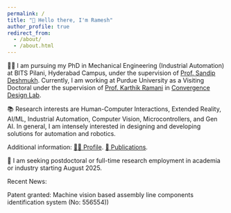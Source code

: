 ```yaml
---
permalink: /
title: "👋 Hello there, I'm Ramesh"
author_profile: true
redirect_from: 
  - /about/
  - /about.html
---
```


🧑‍🔬 I am pursuing my PhD in Mechanical Engineering (Industrial Automation) at BITS Pilani, Hyderabad Campus, under the supervision of [Prof. Sandip Deshmukh](https://www.bits-pilani.ac.in/hyderabad/sandip-shridharrao-deshmukh/). Currently, I am working at Purdue University as a Visiting Doctoral under the supervision of [Prof. Karthik Ramani](https://engineering.purdue.edu/ME/People/ptProfile?resource_id=12331) in [Convergence Design Lab](https://engineering.purdue.edu/cdesign/wp/). 

📚 Research interests are Human-Computer Interactions, Extended Reality, AI/ML, Industrial Automation, Computer Vision, Microcontrollers, and Gen AI. In general, I am intensely interested in designing and developing solutions for automation and robotics. 

Additional information: [🧑‍🎓 Profile](https://kakiramesh.github.io/Ram//cv/). [📝 Publications](https://kakiramesh.github.io/Ram//publications/). 

🤝 I am seeking postdoctoral or full-time research employment in academia or industry starting August 2025. 

Recent News:

Patent granted: Machine vision based assembly line components identification system (No: 556554))


